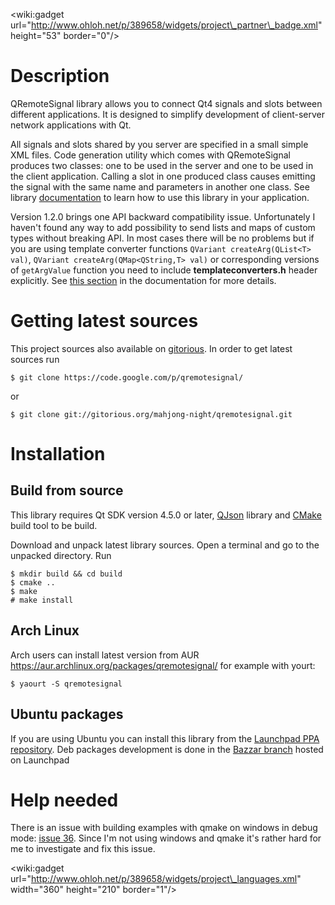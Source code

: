 &lt;wiki:gadget url="http://www.ohloh.net/p/389658/widgets/project\_partner\_badge.xml" height="53" border="0"/&gt;

# Description #

QRemoteSignal library allows you to connect Qt4 signals and slots between different applications. It is designed to simplify development of client-server network applications with Qt.

All signals and slots shared by you server are specified in a small simple XML files. Code generation utility which comes with QRemoteSignal produces two classes: one to be used in the server and one to be used in the client application. Calling a slot in one produced class causes emitting the signal with the same name and parameters in another one class. See library [documentation](https://qremotesignal.googlecode.com/git-history/doc/doc/html/index.html) to learn how to use this library in your application.

Version 1.2.0 brings one API backward compatibility issue. Unfortunately I haven't found any way to add possibility to send lists and maps of custom types without breaking API. In most cases there will be no problems but if you are using template converter functions `QVariant createArg(QList<T> val)`, `QVariant createArg(QMap<QString,T> val)` or corresponding versions of `getArgValue` function you need to include **templateconverters.h** header explicitly. See [this section](http://qremotesignal.googlecode.com/svn/tags/1.2.0/doc/html/converters.html#customCnverters) in the documentation for more details.

# Getting latest sources #

This project sources also available on [gitorious](http://gitorious.org/mahjong-night/qremotesignal). In order to get latest sources run
```
$ git clone https://code.google.com/p/qremotesignal/ 
```
or
```
$ git clone git://gitorious.org/mahjong-night/qremotesignal.git
```


# Installation #

## Build from source ##

This library requires Qt SDK version 4.5.0 or later, [QJson](http://qjson.sf.net) library and [CMake](http://cmake.org/) build tool to be build.

Download and unpack latest library sources. Open a terminal and go to the unpacked directory. Run
```
$ mkdir build && cd build
$ cmake ..
$ make
# make install
```

## Arch Linux ##
Arch users can install latest version from AUR https://aur.archlinux.org/packages/qremotesignal/ for example with yourt:
```
$ yaourt -S qremotesignal
```


## Ubuntu packages ##

If you are using Ubuntu you can install this library from the [Launchpad PPA repository](https://launchpad.net/~vestnik/+archive/mahjong-night). Deb packages development is done in the [Bazzar branch](https://code.launchpad.net/~vestnik/+junk/QRemoteSignal-deb) hosted on Launchpad

# Help needed #

There is an issue with building examples with qmake on windows in debug mode: [issue 36](https://code.google.com/p/qremotesignal/issues/detail?id=36). Since I'm not using windows and qmake it's rather hard for me to investigate and fix this issue.

&lt;wiki:gadget url="http://www.ohloh.net/p/389658/widgets/project\_languages.xml" width="360" height="210" border="1"/&gt;